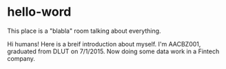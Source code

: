 # hello-word

This place is a "blabla" room talking about everything.

Hi humans! Here is a breif introduction about myself. I'm AACBZ001, graduated from DLUT on 7/1/2015. 
Now doing some data work in a Fintech company.

